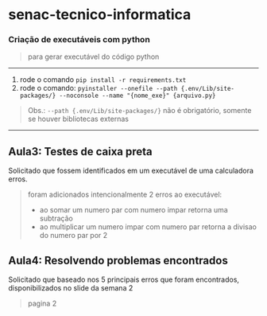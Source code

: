 # senac-tecnico-informatica

### Criação de executáveis com python
> para gerar executável do código python
---
1. rode o comando ``pip install -r requirements.txt``
2. rode o comando: ``pyinstaller --onefile --path {.env/Lib/site-packages/} --noconsole --name "{nome_exe}" {arquivo.py}``
> Obs.: ``--path {.env/Lib/site-packages/}`` não é obrigatório, somente se houver bibliotecas externas

---

## Aula3: Testes de caixa preta
Solicitado que fossem identificados em um executável de uma calculadora erros.
> foram adicionados intencionalmente 2 erros ao executável:
> - ao somar um numero par com numero impar retorna uma subtração
> - ao multiplicar um numero impar com numero par retorna a divisao do numero par por 2


## Aula4: Resolvendo problemas encontrados
Solicitado que baseado nos 5 principais erros que foram encontrados, disponibilizados no slide da semana 2
> pagina 2
